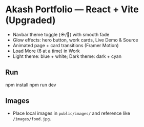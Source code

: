 # Akash Portfolio — React + Vite (Upgraded)

- Navbar theme toggle (☀️/🌙) with smooth fade
- Glow effects: hero button, work cards, Live Demo & Source
- Animated page + card transitions (Framer Motion)
- Load More (6 at a time) in Work
- Light theme: blue + white; Dark theme: dark + cyan

## Run
npm install
npm run dev

## Images
- Place local images in `public/images/` and reference like `/images/food.jpg`.
